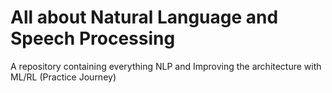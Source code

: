 # All about Natural Language and Speech Processing
A repository containing everything NLP and Improving the architecture with ML/RL (Practice Journey)  
 
                                      
